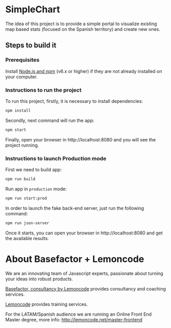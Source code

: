 # SimpleChart

The idea of this project is to provide a simple portal to visualize existing map based stats (focused on the Spanish territory) and create new ones.

## Steps to build it

### Prerequisites

Install [Node.js and npm](https://nodejs.org/en/) (v6.x or higher) if they are not already installed on your computer.

### Instructions to run the project

To run this project, firstly, it is necessary to install dependencies:

```bash
npm install
```

Secondly, next command will run the app:

```bash
npm start
```

Finally, open your browser in http://localhost:8080 and you will see the project running.

### Instructions to launch Production mode

First we need to build app:

```bash
npm run build
```

Run app in `production` mode:

```bash
npm run start:prod
```

In order to launch the fake back-end server, just run the following command:

```bash
npm run json-server
```

Once it starts, you can open your browser in http://localhost:8080 and get the available results.

# About Basefactor + Lemoncode

We are an innovating team of Javascript experts, passionate about turning your ideas into robust products.

[Basefactor, consultancy by Lemoncode](http://www.basefactor.com) provides consultancy and coaching services.

[Lemoncode](http://lemoncode.net/services/en/#en-home) provides training services.

For the LATAM/Spanish audience we are running an Online Front End Master degree, more info: http://lemoncode.net/master-frontend
